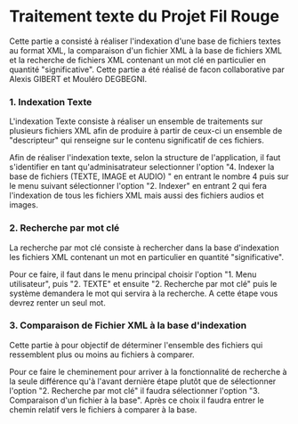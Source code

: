 
# Traitement texte du Projet Fil Rouge  
 
Cette partie a consisté à réaliser l'indexation d'une base de fichiers textes au format XML, la comparaison d'un fichier XML à la base de fichiers XML et la recherche de fichiers XML contenant un mot clé en particulier en quantité "significative". Cette partie a été réalisé de facon collaborative par Alexis GIBERT et Mouléro DEGBEGNI.
 



### 1. Indexation Texte
L'indexation Texte consiste à réaliser un ensemble de traitements sur plusieurs fichiers XML afin de produire à partir de ceux-ci un ensemble de "descripteur" qui renseigne sur le contenu significatif de ces fichiers.

Afin de réaliser l'indexation texte, selon la structure de l'application, il faut s'identifier en tant qu'adminisatrateur selectionner l'option "4.  Indexer la base de fichiers (TEXTE, IMAGE et AUDIO) " en entrant le nombre 4 puis sur le menu suivant sélectionner l'option "2.  Indexer" en entrant 2 qui fera l'indexation de tous les fichiers XML mais aussi des fichiers audios et images.

### 2. Recherche par mot clé

La recherche par mot clé consiste à rechercher dans la base d'indexation les  fichiers XML contenant un mot en particulier en quantité "significative". 

Pour ce faire, il faut dans le menu principal choisir l'option "1.  Menu utilisateur", puis "2.  TEXTE" et ensuite "2.  Recherche par mot clé" puis le système demandera le mot qui servira à la recherche. A cette étape vous devrez renter un seul mot. 
### 3. Comparaison de Fichier XML à la base d'indexation

Cette partie à pour objectif de déterminer l'ensemble des fichiers qui ressemblent plus ou moins au fichiers à comparer.

Pour ce faire le cheminement pour arriver à la fonctionnalité de recherche à la seule différence qu'à l'avant dernière étape plutôt que de sélectionner l'option "2.  Recherche par mot clé" il faudra sélectionner l'option "3.  Comparaison d'un fichier à la base". Après ce choix il faudra entrer le chemin relatif vers le fichiers à comparer à la base.